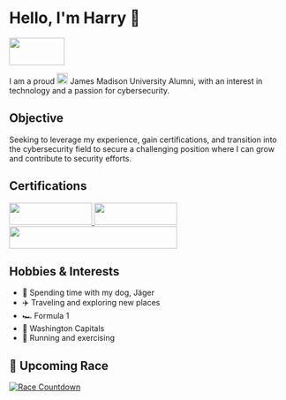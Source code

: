 # Hello, I'm Harry :wave:
<a href="https://linkedin.com/in/harrychallis/"><img src="https://custom-icon-badges.demolab.com/badge/LinkedIn-0A66C2?logo=linkedin-white&logoColor=fff" width="100" height="50" /></a>

I am a proud <a href="#"><img src="https://cdn.brandfetch.io/idnACab9-H/w/400/h/400/theme/dark/icon.jpeg?c=1dxbfHSJFAPEGdCLU4o5B" width="20" height="20"></a> James Madison University Alumni, with an interest in technology and a passion for cybersecurity.

## Objective

Seeking to leverage my experience, gain certifications, and transition into the cybersecurity field to secure a challenging position where I can grow and contribute to security efforts.

## Certifications
<div>
  <a href="https://www.credly.com/badges/02ea622c-ffb6-40bb-be3a-30693ca0fb6e/linked_in_profile" target="_blank" rel="noopener noreferrer">
    <img src="https://img.shields.io/badge/-Security%2B-FF0000?&style=for-the-badge&logo=CompTIA&logoColor=white" width="150" height="40" />
  </a>
  <a href="#" target="_blank">
    <img src="https://img.shields.io/badge/-Network%2B-007ACC?&style=for-the-badge&logo=CompTIA&logoColor=white" width="150" height="40" />
  </a>
  <br>
  <a href="#" target="_blank">
    <img src="https://img.shields.io/badge/-Certified%20Cloud%20Practitioner-FF9900?&style=for-the-badge&logo=Amazon%20Web%20Services&logoColor=white" width="304" height="40"/>
  </a>
</div>

## Hobbies & Interests  

- 🐶 Spending time with my dog, Jäger  
- ✈️ Traveling and exploring new places  
- 🏎️ Formula 1
- 🏒 Washington Capitals
- 🏃 Running and exercising

## 🏁 Upcoming Race  
<a href="https://github.com/harrychallis/racecountdown">
  <img src="https://img.shields.io/endpoint?url=https%3A%2F%2Fraw.githubusercontent.com%2Fharrychallis%2Fracecountdown%2Fmain%2Fcountdown.json&t=$(date +%s)&style=for-the-badge&logo=running&logoColor=white&color=ffffff" alt="Race Countdown" />
</a>

